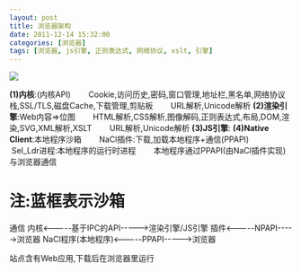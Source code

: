 ```yaml
---
layout: post
title: 浏览器架构
date: 2011-12-14 15:32:00
categories: [浏览器]
tags: [浏览器, js引擎, 正则表达式, 网络协议, xslt, 引擎]
---
```

![](http://img2.ph.126.net/0xw6SIMMkA9kLSk5IVbUzg==/1026820715057663652.jpg)


**(1)内核**:(内核API)
       Cookie,访问历史,密码,窗口管理,地址栏,黑名单,网络协议栈,SSL/TLS,磁盘Cache,下载管理,剪贴板
       URL解析,Unicode解析
**(2)渲染引擎**:Web内容=>位图
       HTML解析,CSS解析,图像解码,正则表达式,布局,DOM,渲染,SVG,XML解析,XSLT
       URL解析,Unicode解析
**(3)JS引擎**:
**(4)Native Client**:本地程序沙箱
       NaCl插件:下载,加载本地程序+通信(PPAPI)
       Sel_Ldr进程:本地程序的运行时进程
       本地程序通过PPAPI(由NaCl插件实现)与浏览器通信

注:蓝框表示沙箱
===========================================================================
通信
内核<-----基于IPC的API----->渲染引擎/JS引擎
插件<-----NPAPI----->浏览器
NaCl程序(本地程序)<-----PPAPI----->浏览器

站点含有Web应用,下载后在浏览器里运行

